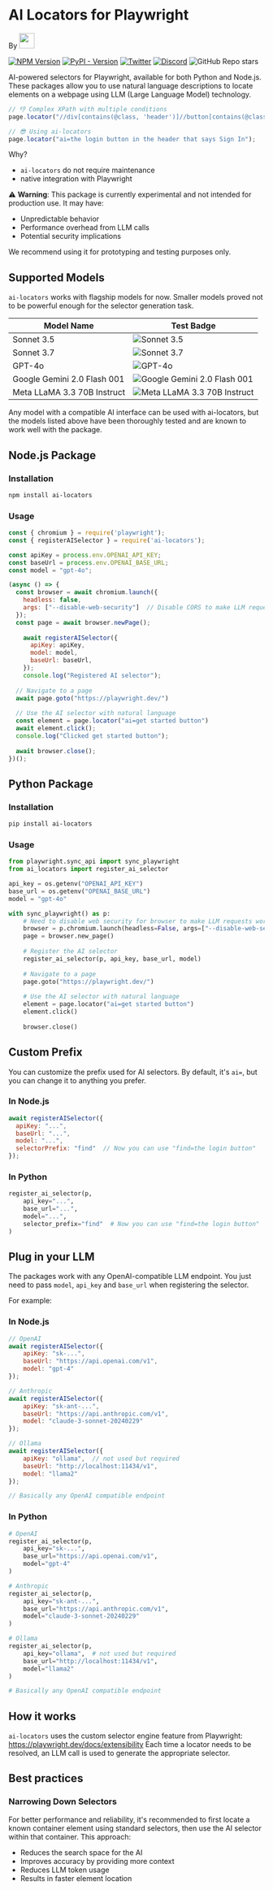 # AI Locators for Playwright

By [<img src="assets/logo.png" height=30>](https://github.com/lila-team/lila)

[![NPM Version](https://img.shields.io/npm/v/ai-locators?color=blue)](https://www.npmjs.com/package/ai-locators)
[![PyPI - Version](https://img.shields.io/pypi/v/ai-locators?color=blue)](https://pypi.org/project/ai-locators/)
[![Twitter](https://img.shields.io/twitter/follow/lila__dev?style=social)](https://twitter.com/lila__dev)
[![Discord](https://img.shields.io/discord/1303067047931936809?label=Discord)](https://discord.gg/kZ7TEmxH)
![GitHub Repo stars](https://img.shields.io/github/stars/lila-team/ai-locators)

AI-powered selectors for Playwright, available for both Python and Node.js. These packages allow you to use natural language descriptions to locate elements on a webpage using LLM (Large Language Model) technology.

```javascript
// 👎 Complex XPath with multiple conditions
page.locator("//div[contains(@class, 'header')]//button[contains(@class, 'login') and not(@disabled) and contains(text(), 'Sign In')]");

// 😎 Using ai-locators
page.locator("ai=the login button in the header that says Sign In");
```

Why?

* `ai-locators` do not require maintenance
* native integration with Playwright

⚠️ **Warning**: This package is currently experimental and not intended for production use. It may have:
- Unpredictable behavior
- Performance overhead from LLM calls
- Potential security implications

We recommend using it for prototyping and testing purposes only.

## Supported Models

`ai-locators` works with flagship models for now. Smaller models proved not to be powerful enough for the selector generation task.

| Model Name | Test Badge |
|------------|------------|
| Sonnet 3.5 | ![Sonnet 3.5](https://github.com/lila-team/ai-locators/actions/workflows/test-sonnet.yml/badge.svg) |
| Sonnet 3.7 | ![Sonnet 3.7](https://github.com/lila-team/ai-locators/actions/workflows/test-sonnet-37.yml/badge.svg) |
| GPT-4o | ![GPT-4o](https://github.com/lila-team/ai-locators/actions/workflows/test-gpt-4o.yml/badge.svg) |
| Google Gemini 2.0 Flash 001 | ![Google Gemini 2.0 Flash 001](https://github.com/lila-team/ai-locators/actions/workflows/test-gemini-flash.yml/badge.svg) |
| Meta LLaMA 3.3 70B Instruct | ![Meta LLaMA 3.3 70B Instruct](https://github.com/lila-team/ai-locators/actions/workflows/test-llama-instruct.yml/badge.svg) |


Any model with a compatible AI interface can be used with ai-locators, but the models listed above have been thoroughly tested and are known to work well with the package.

## Node.js Package

### Installation

```bash
npm install ai-locators
```

### Usage

```javascript
const { chromium } = require('playwright');
const { registerAISelector } = require('ai-locators');

const apiKey = process.env.OPENAI_API_KEY;
const baseUrl = process.env.OPENAI_BASE_URL;
const model = "gpt-4o";

(async () => {
  const browser = await chromium.launch({
    headless: false,
    args: ["--disable-web-security"]  // Disable CORS to make LLM request. Use at own risk.
  });
  const page = await browser.newPage();
  
    await registerAISelector({
      apiKey: apiKey,
      model: model,
      baseUrl: baseUrl,
    });
    console.log("Registered AI selector");
  
  // Navigate to a page
  await page.goto("https://playwright.dev/")
  
  // Use the AI selector with natural language
  const element = page.locator("ai=get started button")
  await element.click();
  console.log("Clicked get started button");
  
  await browser.close();
})();
```

## Python Package

### Installation

```bash
pip install ai-locators
```

### Usage

```python
from playwright.sync_api import sync_playwright
from ai_locators import register_ai_selector

api_key = os.getenv("OPENAI_API_KEY")
base_url = os.getenv("OPENAI_BASE_URL")
model = "gpt-4o"

with sync_playwright() as p:
    # Need to disable web security for browser to make LLM requests work
    browser = p.chromium.launch(headless=False, args=["--disable-web-security"])  # Disable CORS to make LLM request. Use at own risk.
    page = browser.new_page()
    
    # Register the AI selector
    register_ai_selector(p, api_key, base_url, model)
    
    # Navigate to a page
    page.goto("https://playwright.dev/")
    
    # Use the AI selector with natural language
    element = page.locator("ai=get started button")
    element.click()
    
    browser.close()
```

## Custom Prefix

You can customize the prefix used for AI selectors. By default, it's `ai=`, but you can change it to anything you prefer.

### In Node.js

```javascript
await registerAISelector({
  apiKey: "...",
  baseUrl: "...",
  model: "...",
  selectorPrefix: "find"  // Now you can use "find=the login button"
});
```

### In Python

```python
register_ai_selector(p,
    api_key="...",
    base_url="...",
    model="...",
    selector_prefix="find"  # Now you can use "find=the login button"
)
```

## Plug in your LLM

The packages work with any OpenAI-compatible LLM endpoint. You just need to pass `model`, `api_key` and `base_url` when registering the selector.

For example:

### In Node.js

```javascript
// OpenAI
await registerAISelector({
    apiKey: "sk-...",
    baseUrl: "https://api.openai.com/v1",
    model: "gpt-4"
});

// Anthropic
await registerAISelector({
    apiKey: "sk-ant-...",
    baseUrl: "https://api.anthropic.com/v1",
    model: "claude-3-sonnet-20240229"
});

// Ollama
await registerAISelector({
    apiKey: "ollama",  // not used but required
    baseUrl: "http://localhost:11434/v1",
    model: "llama2"
});

// Basically any OpenAI compatible endpoint
```

### In Python

```python
# OpenAI
register_ai_selector(p, 
    api_key="sk-...",
    base_url="https://api.openai.com/v1",
    model="gpt-4"
)

# Anthropic
register_ai_selector(p,
    api_key="sk-ant-...",
    base_url="https://api.anthropic.com/v1",
    model="claude-3-sonnet-20240229"
)

# Ollama
register_ai_selector(p,
    api_key="ollama",  # not used but required
    base_url="http://localhost:11434/v1",
    model="llama2"
)

# Basically any OpenAI compatible endpoint
```

## How it works

`ai-locators` uses the custom selector engine feature from Playwright: https://playwright.dev/docs/extensibility 
Each time a locator needs to be resolved, an LLM call is used to generate the appropriate selector.


## Best practices

### Narrowing Down Selectors

For better performance and reliability, it's recommended to first locate a known container element using standard selectors, then use the AI selector within that container. This approach:

- Reduces the search space for the AI
- Improves accuracy by providing more context
- Reduces LLM token usage
- Results in faster element location
